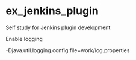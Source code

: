 ex_jenkins_plugin
=================

Self study for Jenkins plugin development

Enable logging

-Djava.util.logging.config.file=work/log.properties